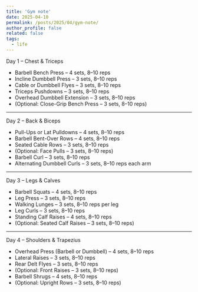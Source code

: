 ```yaml
---
title: 'Gym note'
date: 2025-04-10
permalink: /posts/2025/04/gym-note/
author_profile: false
related: false
tags:
  - life
---
```

Day 1 – Chest & Triceps
* Barbell Bench Press – 4 sets, 8–10 reps
* Incline Dumbbell Press – 3 sets, 8–10 reps
* Cable or Dumbbell Flyes – 3 sets, 8–10 reps
* Triceps Pushdowns – 3 sets, 8–10 reps
* Overhead Dumbbell Extension – 3 sets, 8–10 reps
* (Optional: Close-Grip Bench Press – 3 sets, 8–10 reps)


---

Day 2 – Back & Biceps
* Pull-Ups or Lat Pulldowns – 4 sets, 8–10 reps
* Barbell Bent-Over Rows – 4 sets, 8–10 reps
* Seated Cable Rows – 3 sets, 8–10 reps
* (Optional: Face Pulls – 3 sets, 8–10 reps)
* Barbell Curl – 3 sets, 8–10 reps
* Alternating Dumbbell Curls – 3 sets, 8–10 reps each arm


---

Day 3 – Legs & Calves
* Barbell Squats – 4 sets, 8–10 reps
* Leg Press – 3 sets, 8–10 reps
* Walking Lunges – 3 sets, 8–10 reps per leg
* Leg Curls – 3 sets, 8–10 reps
* Standing Calf Raises – 4 sets, 8–10 reps
* (Optional: Seated Calf Raises – 3 sets, 8–10 reps)


---

Day 4 – Shoulders & Trapezius
* Overhead Press (Barbell or Dumbbell) – 4 sets, 8–10 reps
* Lateral Raises – 3 sets, 8–10 reps
* Rear Delt Flyes – 3 sets, 8–10 reps
* (Optional: Front Raises – 3 sets, 8–10 reps)
* Barbell Shrugs – 4 sets, 8–10 reps
* (Optional: Upright Rows – 3 sets, 8–10 reps)